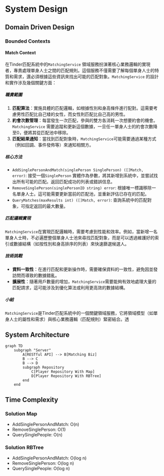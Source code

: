# System Design

## Domain Driven Design

### Bounded Contexts

#### Match Context

在Tinder匹配系統中的`MatchingService`
領域服務扮演著核心業務邏輯的實現者，專責處理單身人士之間的匹配規則。這個服務不僅需要了解每個單身人士的特質和需求，還必須根據這些資訊來找出可能的匹配對象。`MatchingService`
的設計和實作涉及幾個關鍵方面：

##### 職責範圍

1. **匹配算法**：實施具體的匹配邏輯，如根據性別和身高條件進行配對。這需要考慮男性匹配比自己矮的女性，而女性則匹配比自己高的男性。
2. **約會次數管理**：每當發生一次匹配，參與的雙方各消耗一次想要約會的機會。`MatchingService`
   需要追蹤和更新這個數據，一旦任一單身人士的約會次數降至0，便將其從匹配池中移除。
3. **匹配結果通知**：當找到匹配對象時，`MatchingService`可能需要通過某種方式（例如回調、事件發佈等）來通知相關方。

##### 核心方法

- `AddSinglePersonAndMatch(singlePerson SinglePerson) ([]Match, error)`: 接受一個`SinglePerson`
  實體作為參數，將其新增到系統中，並嘗試找出所有可能的匹配。返回匹配成功的列表或錯誤信息。
- `RemoveSinglePerson(singlePersonID string) error`: 根據唯一標識移除一名單身人士。這可能需要更新當前的匹配池，並重新評估已存在的匹配。
- `QueryMatches(maxResults int) ([]Match, error)`: 查詢系統中的匹配對象，可指定返回的最大數量。

##### 匹配邏輯實現

`MatchingService`在實現匹配邏輯時，需要考慮到性能和效率。例如，當新增一名單身人士時，不必遍歷整個單身人士池來尋找匹配對象，而是可以透過維護好的索引或數據結構（如按性別和身高排序的列表）來快速篩選候選人。

##### 技術挑戰

- **資料一致性**：在進行匹配和更新操作時，需要確保資料的一致性，避免因並發訪問而導致的數據錯亂。
- **擴展性**：隨著用戶數量的增加，`MatchingService`需要能夠有效地處理大量的匹配請求，這可能涉及到優化算法或利用更高效的數據結構。

##### 小結

`MatchingService`是Tinder匹配系統中的一個關鍵領域服務，它將領域模型（如單身人士的屬性和需求）與核心業務邏輯（匹配規則）緊密結合。透

## System Architecture

```mermaid
graph TD
    subgraph "Server"
        A[RESTful API] --> B[Matching Biz]
        B --> C
        B --> D
        subgraph Repository
            C[Player Repository With Map]
            D[Player Repository With RBTree]
        end
    end
```

## Time Complexity

### Solution Map

- AddSinglePersonAndMatch: O(n)
- RemoveSinglePerson: O(1)
- QuerySinglePeople: O(n)

### Solution RBTree

- AddSinglePersonAndMatch: O(log n)
- RemoveSinglePerson: O(log n)
- QuerySinglePeople: O(log n)
